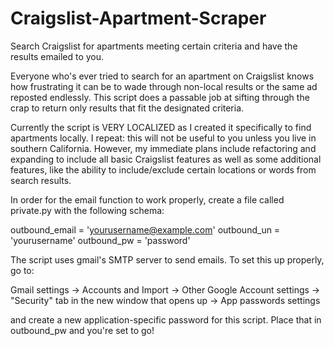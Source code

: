 Craigslist-Apartment-Scraper
============================

Search Craigslist for apartments meeting certain criteria and have the results emailed to you.


Everyone who's ever tried to search for an apartment on Craigslist knows how frustrating it can
be to wade through non-local results or the same ad reposted endlessly. This script does a
passable job at sifting through the crap to return only results that fit the designated
criteria.

Currently the script is VERY LOCALIZED as I created it specifically to find apartments locally.
I repeat: this will not be useful to you unless you live in southern California. However,
my immediate plans include refactoring and expanding to include all basic Craigslist features
as well as some additional features, like the ability to include/exclude certain locations or words
from search results.

In order for the email function to work properly, create a file called private.py with the following
schema:

outbound_email = 'yourusername@example.com'
outbound_un = 'yourusername'
outbound_pw = 'password'

The script uses gmail's SMTP server to send emails. To set this up properly, go to:

Gmail settings -> Accounts and Import -> Other Google Account settings -> "Security" tab
in the new window that opens up -> App passwords settings

and create a new application-specific password for this script. Place that in outbound_pw and you're
set to go!

